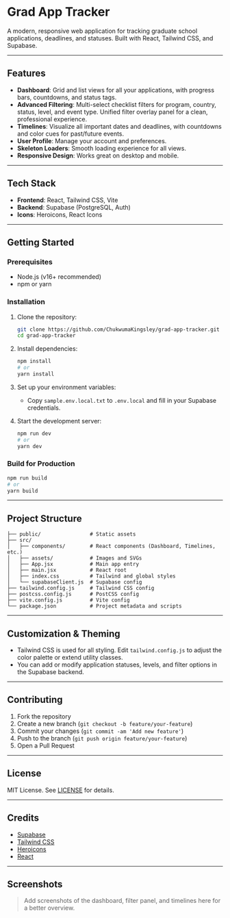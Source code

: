 
# Grad App Tracker

A modern, responsive web application for tracking graduate school applications, deadlines, and statuses. Built with React, Tailwind CSS, and Supabase.

---

## Features

- **Dashboard**: Grid and list views for all your applications, with progress bars, countdowns, and status tags.
- **Advanced Filtering**: Multi-select checklist filters for program, country, status, level, and event type. Unified filter overlay panel for a clean, professional experience.
- **Timelines**: Visualize all important dates and deadlines, with countdowns and color cues for past/future events.
- **User Profile**: Manage your account and preferences.
- **Skeleton Loaders**: Smooth loading experience for all views.
- **Responsive Design**: Works great on desktop and mobile.

---

## Tech Stack

- **Frontend**: React, Tailwind CSS, Vite
- **Backend**: Supabase (PostgreSQL, Auth)
- **Icons**: Heroicons, React Icons

---

## Getting Started

### Prerequisites
- Node.js (v16+ recommended)
- npm or yarn

### Installation
1. Clone the repository:
	```sh
	git clone https://github.com/ChukwumaKingsley/grad-app-tracker.git
	cd grad-app-tracker
	```
2. Install dependencies:
	```sh
	npm install
	# or
	yarn install
	```
3. Set up your environment variables:
	- Copy `sample.env.local.txt` to `.env.local` and fill in your Supabase credentials.

4. Start the development server:
	```sh
	npm run dev
	# or
	yarn dev
	```

### Build for Production
```sh
npm run build
# or
yarn build
```

---

## Project Structure

```
├── public/                # Static assets
├── src/
│   ├── components/        # React components (Dashboard, Timelines, etc.)
│   ├── assets/            # Images and SVGs
│   ├── App.jsx            # Main app entry
│   ├── main.jsx           # React root
│   ├── index.css          # Tailwind and global styles
│   └── supabaseClient.js  # Supabase config
├── tailwind.config.js     # Tailwind CSS config
├── postcss.config.js      # PostCSS config
├── vite.config.js         # Vite config
└── package.json           # Project metadata and scripts
```

---

## Customization & Theming
- Tailwind CSS is used for all styling. Edit `tailwind.config.js` to adjust the color palette or extend utility classes.
- You can add or modify application statuses, levels, and filter options in the Supabase backend.

---

## Contributing

1. Fork the repository
2. Create a new branch (`git checkout -b feature/your-feature`)
3. Commit your changes (`git commit -am 'Add new feature'`)
4. Push to the branch (`git push origin feature/your-feature`)
5. Open a Pull Request

---

## License

MIT License. See [LICENSE](LICENSE) for details.

---

## Credits
- [Supabase](https://supabase.com/)
- [Tailwind CSS](https://tailwindcss.com/)
- [Heroicons](https://heroicons.com/)
- [React](https://react.dev/)

---

## Screenshots

> Add screenshots of the dashboard, filter panel, and timelines here for a better overview.
